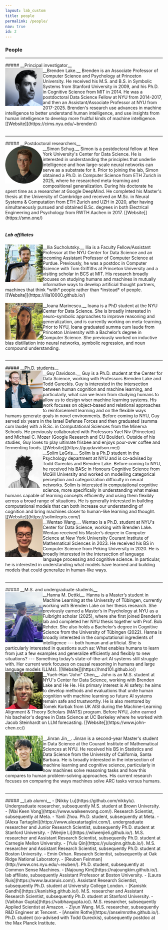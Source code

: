 ```yaml
---
layout: lab_custom
title: people
permalink: /people/
nav: true
id: 2
---
```


<style type="text/css">
.bio {
  display: block;
  float: left;
  width: 120px;
}
p {
  margin-left: 140px;
}
</style>

### __People__

<hr class='invis'>
##### __Principal investigator__
<div><img class="bio" src="/images/bios/brenden-lake-cropped.png"></div>
__Brenden Lake.__ Brenden is an Associate Professor of Computer Science and Psychology at Princeton University. He received his M.S. and B.S. in Symbolic Systems from Stanford University in 2009, and his Ph.D. in Cognitive Science from MIT in 2014. He was a postdoctoral Data Science Fellow at NYU from 2014-2017, and then an Assistant/Associate Professor at NYU from 2017-2025. Brenden's research use advances in machine intelligence to better understand human intelligence, and use insights from human intelligence to develop more fruitful kinds of machine intelligence. [[Website]](https://cims.nyu.edu/~brenden/)
<br><br>

<hr class='invis'>
##### __Postdoctoral researchers__
<div><img class="bio" src="/images/bios/simon-schug.png"></div>
__Simon Schug.__ Simon is a postdoctoral fellow at New York University's Center for Data Science. He is interested in understanding the principles that underlie intelligence and how large-scale neural networks can serve as a substrate for it. Prior to joining the lab, Simon obtained a Ph.D. in Computer Science from ETH Zurich in 2025, where he researched meta-learning and compositional generalization. During his doctorate he spent time as a researcher at Google DeepMind. He completed his Master's thesis at the University of Cambridge and received an M.Sc. in Neural Systems & Computation from ETH Zurich and UZH in 2020, after having simultaneously pursued and obtained B.Sc. degrees in both Electrical Engineering and Psychology from RWTH Aachen in 2017. [[Website]](https://smn.one/)
<br><br>

##### __Lab affiliates__
<div><img class="bio" src="/images/bios/ilia-sucho.jpg"></div>
__Ilia Sucholutsky.__ Ilia is a Faculty Fellow/Assistant Professor at the NYU Center for Data Science and an incoming Assistant Professor of Computer Science at Purdue. Previously, he was a postdoc in Computer Science with Tom Griffiths at Princeton University and a visiting scholar in BCS at MIT.  His research broadly focuses on studying humans and machines in mutually informative ways to develop artificial thought partners, machines that think *with* people rather than *instead* of people. [[Website]](https://ilia10000.github.io/)
<br><br>

<div><img class="bio" src="/images/bios/ioana.jpg"></div>
__Ioana Marinescu.__ Ioana is a PhD student at the NYU Center for Data Science. She is broadly interested in neuro-symbolic approaches to improve reasoning and generalization, and is currently working on meta-learning. Prior to NYU, Ioana graduated summa cum laude from Princeton University with a Bachelor’s degree in Computer Science. She previously worked on inductive bias distillation into neural networks, symbolic regression, and noun compound understanding.
<br><br>

<hr class='invis'>
##### __Ph.D. students__
<div><img class="bio" src="/images/bios/guy-davidson.jpg"></div>
__Guy Davidson.__ Guy is a Ph.D. student at the Center for Data Science, working with Professors Brenden Lake and Todd Gureckis. Guy is interested in the intersection between human cognition and machine learning, and particularly, what can we learn from studying humans to allow us to design wiser machine learning systems. His work focuses on object-based and relational approaches to reinforcement learning and on the flexible ways humans generate goals in novel environments. Before coming to NYU, Guy served six years in the Israel Defense Forces and then graduated (summa cum laude) with a B.Sc. in Computational Sciences from the Minerva Schools. He previously collaborated with Professors Yael Niv (Princeton) and Michael C. Mozer (Google Research and CU Boulder). Outside of his studies, Guy loves to play ultimate frisbee and enjoys pour-over coffee and fermenting foods. [[Website]](https://guydavidson.me/)

<div><img class="bio" src="/images/bios/solim-legris.jpg"></div>
__Solim LeGris__. Solim is a Ph.D student in the Psychology department at NYU and is co-advised by Todd Gureckis and Brenden Lake. Before coming to NYU, he received his BASc in Honours Cognitive Science from McGill University and worked on modelling categorical perception and categorization difficulty in neural networks. Solim is interested in computational cognitive science, more specifically in understanding what makes humans capable of learning concepts efficiently and using them flexibly across a broad range of situations. He is generally interested in building computational models that can both increase our understanding of cognition and bring machines closer to human-like learning and thought. [[Website]](https://solimlegris.com/)

<div><img class="bio" src="/images/bios/wentao-wang.jpg"></div>
__Wentao Wang__. Wentao is a Ph.D. student at NYU's Center for Data Science, working with Brenden Lake. Wentao received his Master’s degree in Computer Science at New York University Courant Institute of Mathematical Sciences in 2023. He received his BS in Computer Science from Peking University in 2020. He is broadly interested in the intersection of language language processing and cognitive science. In particular, he is interested in understanding what models have learned and building models that could generalize in human-like ways.
<br><br>

<hr class='invis'>
##### __M.S. and undergraduate students__
<div><img class="bio" src="/images/bios/hanna-dettki.jpg"></div>
__Hanna M. Dettki__. Hanna is a Master’s student in Machine Learning at the University of Tübingen, currently working with Brenden Lake on her thesis research. She previously earned a Master’s in Psychology at NYU as a Fulbright scholar (2025), where she first joined Brenden’s lab and completed her NYU thesis together with Prof. Bob Rehder. She also holds a Bachelor’s degree in Cognitive Science from the University of Tübingen (2022). Hanna is broadly interested in the computational ingredients of intelligence --- both human and artificial. She is particularly interested in questions such as: What enables humans to learn from just a few examples and generalize efficiently and flexibly to new situations? --- Something today’s state-of-the-art AI systems still struggle with. Her current work focuses on causal reasoning in humans and large language models (LLMs). [[Website]](https://hmd101.github.io/)
<!-- She is especially excited about using machine learning methods to deepen our understanding of human cognition, while drawing on insights from psychology to design more intelligent and reliable agentic AI systems --- capable of goal-directed behavior, flexible adaptation, and decision-making that better aligns with human expectations. [[Website]](https://hmd101.github.io/) -->

<div><img class="bio" src="/images/bios/john-chen-cropped.jpeg"></div>
__Yueh-Han "John" Chen__. John is an M.S. student at NYU's Center for Data Science, working with Brenden Lake and He He. His primary interest is AI safety: he aims to develop methods and evaluations that unite human cognition with machine learning so future AI systems remain safe and trustworthy. He is also mentored by Tomek Korbak from UK AISI during the Machine-Learning Alignment & Theory Scholars (MATS) program. Before NYU, John earned his bachelor's degree in Data Science at UC Berkeley where he worked with Jacob Steinhardt on LLM forecasting. [[Website]](https://www.john-chen.cc/)
<br><br>

<div><img class="bio" src="/images/bios/jinran-jin-cropped.jpeg"></div>
__Jinran Jin__. Jinran is a second-year Master's student in Data Science at the Courant Institute of Mathematical Sciences at NYU. He received his BS in Statistics and Data Science from the University of California, Santa Barbara. He is broadly interested in the intersection of machine learning and cognitive science, particularly in how machines solve reasoning tasks and how this compares to human problem-solving approaches. His current research focuses on comparing the ways machines solve ARC tasks versus humans.
<br><br>

<hr class='invis'>
##### __Lab alumni__ 
- [Nikky Lu](https://github.com/nikkylu). Undergraduate researcher, subsequently M.S. student at Brown University.
- [Wai Keen Vong](https://www.waikeenvong.com/). Research Scientist, subsequently at Meta.
- Yanli Zhou. Ph.D. student, subsequently at Meta.
- [Alexa Tartaglini](https://www.alexatartaglini.com/). undergraduate researcher and Junior Research Scientist, subsequently Ph.D. student at Stanford University.
- [Wenjie Li](https://wliwenjieli.github.io/). M.S. researcher and Assistant Research Scientist, subsequently Ph.D. student at Carnegie Mellon University. 
- [Yulu Qin](https://yuluqinn.github.io/). M.S. researcher and Assistant Research Scientist, subsequently Ph.D. student at Boston University.
- Emin Orhan. Research Scientist, subsequently at Oak Ridge National Laboratory.
- [Reuben Feinman](http://www.cns.nyu.edu/~reuben/). Ph.D. student, subsequently at Common Sense Machines.
- [Najoung Kim](https://najoungkim.github.io/). lab affiliate, subsequently Assistant Professor at Boston University.
- [Laura Ruis](https://www.lauraruis.com/). Assistant Research Scientist, subsequently Ph.D. student at University College London.
- [Kanishk Gandhi](https://kanishkg.github.io/). M.S. researcher and Assistant Research Scientist, subsequently Ph.D. student at Stanford University.
- [Vaibhav Gupta](https://vaibhavgupta.io/). M.S. researcher, subsequently Applied Scientist at Amazon.
- Ziyun Wang. M.S. researcher, subsequently R&D Engineer at Tencent.
- [Anselm Rothe](https://anselmrothe.github.io/). Ph.D. student (co-advised with Todd Gureckis), subsequently postdoc at the Max Planck Institute.